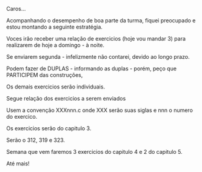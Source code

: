 Caros...

Acompanhando o desempenho de boa parte da turma, fiquei preocupado e estou montando a seguinte estratégia. 

Voces irão receber uma relação de exercicios (hoje vou mandar 3) para realizarem de hoje a domingo - à noite.

Se enviarem segunda - infelizmente não contarei, devido ao longo prazo. 

Podem fazer de DUPLAS - informando as duplas - porém, peço que PARTICIPEM das construções, 

Os demais exercicios serão individuais. 

Segue relação dos exercicios a  serem enviados 

Usem a convenção XXXnnn.c  onde XXX serão suas siglas e nnn o numero do exercico. 

Os exercicios serão do capitulo 3.

Serão o 312, 319 e 323. 

Semana que vem faremos 3 exercicios do capitulo 4 e 2 do capitulo 5.

Até mais!